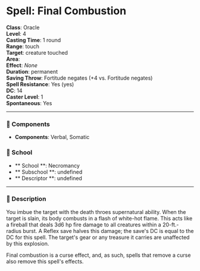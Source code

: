 
# Spell: Final Combustion
**Class**: Oracle  
**Level**: 4  
**Casting Time**: 1 round  
**Range**: touch  
**Target**: creature touched  
**Area**:   
**Effect**: _None_  
**Duration**: permanent  
**Saving Throw**: Fortitude negates (+4 vs. Fortitude negates)  
**Spell Resistance**: Yes (yes)  
**DC**: 14  
**Caster Level**: 1  
**Spontaneous**: Yes

---

### 🔮 Components
- **Components**: Verbal, Somatic

### 🏫 School
- ** School **: Necromancy
- ** Subschool **: undefined
- ** Descriptor **: undefined
---

### 📜 Description
You imbue the target with the death throes supernatural ability. When the target is slain, its body combusts in a flash of white-hot flame. This acts like a fireball that deals 3d6 hp fire damage to all creatures within a 20-ft.-radius burst. A Reflex save halves this damage; the save's DC is equal to the DC for this spell. The target's gear or any treasure it carries are unaffected by this explosion.

Final combustion is a curse effect, and, as such, spells that remove a curse also remove this spell's effects.
